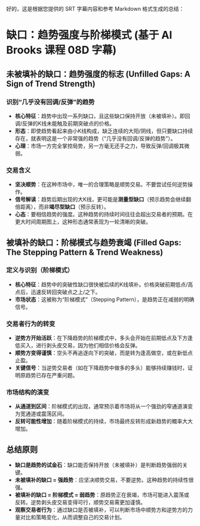 好的，这是根据您提供的 SRT 字幕内容和参考 Markdown 格式生成的总结：

# 缺口：趋势强度与阶梯模式 (基于 Al Brooks 课程 08D 字幕)

## 未被填补的缺口：趋势强度的标志 (Unfilled Gaps: A Sign of Trend Strength)

### 识别“几乎没有回调/反弹”的趋势
-   **核心特征**：趋势中出现一系列缺口，且这些缺口保持开放（未被填补）。即回调/反弹的K线未能触及前期突破点的价格。
-   **形态**：即使趋势看起来由小K线构成，缺乏连续的大阳/阴线，但只要缺口持续存在，就表明这是一个非常强的趋势（“几乎没有回调/反弹的趋势”）。
-   **心理**：市场一方完全掌控局势，另一方毫无还手之力，导致反弹/回调极其微弱。

### 交易含义
-   **坚决顺势**：在这种市场中，唯一的合理策略是顺势交易。不要尝试任何逆势操作。
-   **信号解读**：趋势后期出现的大K线，更可能是**测量型缺口**（预示趋势会继续翻倍距离），而非**竭尽型缺口**（预示反转）。
-   **心态**：要相信趋势的强度。这种趋势的持续时间往往会超出交易者的预期。在更大时间周期图上，这种形态通常表现为一轮清晰的突破。

## 被填补的缺口：阶梯模式与趋势衰竭 (Filled Gaps: The Stepping Pattern & Trend Weakness)

### 定义与识别（阶梯模式）
-   **核心特征**：趋势中的突破性缺口很快被后续的K线填补。价格突破前期低点/高点后，迅速反转回突破点之上/之下。
-   **市场状态**：这被称为“阶梯模式”（Stepping Pattern），是趋势正在减弱的明确信号。

### 交易者行为的转变
-   **逆势方开始活跃**：在下降趋势的阶梯模式中，多头会开始在前期低点及下方逢低买入，进行剥头皮交易，因为他们相信价格会反弹。
-   **顺势方变得谨慎**：空头不再追逐向下的突破，而是转为逢高做空，或在新低点止盈。
-   **关键信号**：当逆势交易者（如在下降趋势中做多的多头）能够持续赚钱时，证明原趋势已存在严重问题。

### 市场结构的演变
-   **从通道到区间**：阶梯模式的出现，通常预示着市场将从一个强劲的窄通道演变为宽通道或震荡区间。
-   **反转可能性增加**：随着阶梯模式的持续，市场最终反转形成新趋势的概率大大增加。

## 总结原则
-   **缺口是趋势的试金石**：缺口能否保持开放（未被填补）是判断趋势强弱的关键。
-   **未被填补的缺口 = 强趋势**：应坚决顺势交易，不要逆势。这种趋势的持续性很强。
-   **被填补的缺口 = 阶梯模式 = 弱趋势**：原趋势正在衰竭，市场可能进入震荡或反转。逆势剥头皮交易变得可行，顺势交易需更加谨慎。
-   **观察交易者行为**：通过缺口是否被填补，可以判断市场中顺势方和逆势方的力量对比和策略变化，从而调整自己的交易计划。